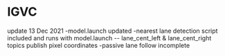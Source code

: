 # IGVC
update 13 Dec 2021
-model.launch updated
-nearest lane detection script included and runs with model.launch
-- lane_cent_left & lane_cent_right topics publish pixel coordinates
-passive lane follow incomplete
